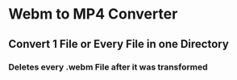 # Webm to MP4 Converter

## Convert 1 File or Every File in one Directory
### Deletes every .webm File after it was transformed